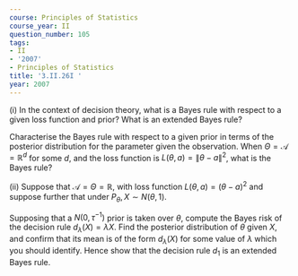 ```yaml
---
course: Principles of Statistics
course_year: II
question_number: 105
tags:
- II
- '2007'
- Principles of Statistics
title: '3.II.26I '
year: 2007
---
```



(i) In the context of decision theory, what is a Bayes rule with respect to a given loss function and prior? What is an extended Bayes rule?

Characterise the Bayes rule with respect to a given prior in terms of the posterior distribution for the parameter given the observation. When $\Theta=\mathcal{A}=\mathbb{R}^{d}$ for some $d$, and the loss function is $L(\theta, a)=\|\theta-a\|^{2}$, what is the Bayes rule?

(ii) Suppose that $\mathcal{A}=\Theta=\mathbb{R}$, with loss function $L(\theta, a)=(\theta-a)^{2}$ and suppose further that under $P_{\theta}, X \sim N(\theta, 1)$.

Supposing that a $N\left(0, \tau^{-1}\right)$ prior is taken over $\theta$, compute the Bayes risk of the decision rule $d_{\lambda}(X)=\lambda X$. Find the posterior distribution of $\theta$ given $X$, and confirm that its mean is of the form $d_{\lambda}(X)$ for some value of $\lambda$ which you should identify. Hence show that the decision rule $d_{1}$ is an extended Bayes rule.